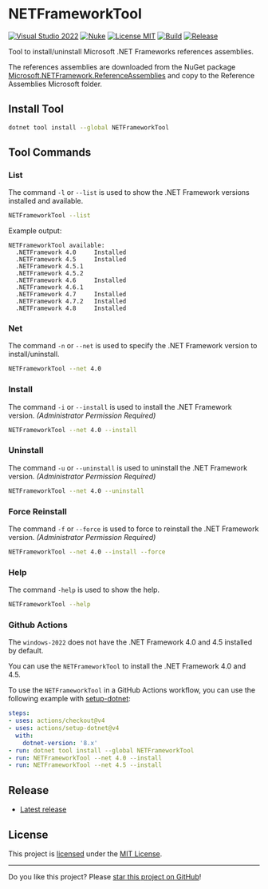 # NETFrameworkTool

[![Visual Studio 2022](https://img.shields.io/badge/Visual%20Studio-2022-blue)](https://github.com/ricaun-io/NETFrameworkTool)
[![Nuke](https://img.shields.io/badge/Nuke-Build-blue)](https://nuke.build/)
[![License MIT](https://img.shields.io/badge/License-MIT-blue.svg)](LICENSE)
[![Build](https://github.com/ricaun-io/NETFrameworkTool/actions/workflows/Build.yml/badge.svg)](https://github.com/ricaun-io/NETFrameworkTool/actions)
[![Release](https://img.shields.io/nuget/v/NETFrameworkTool?logo=nuget&label=release&color=blue)](https://www.nuget.org/packages/NETFrameworkTool)

Tool to install/uninstall Microsoft .NET Frameworks references assemblies. 

The references assemblies are downloaded from the NuGet package [Microsoft.NETFramework.ReferenceAssemblies](https://www.nuget.org/packages?q=Microsoft.NETFramework.ReferenceAssemblies) and copy to the Reference Assemblies Microsoft folder.

## Install Tool
```bash
dotnet tool install --global NETFrameworkTool
```

## Tool Commands
### List
The command `-l` or `--list` is used to show the .NET Framework versions installed and available.
```bash
NETFrameworkTool --list
```
Example output:
```
NETFrameworkTool available:
  .NETFramework 4.0     Installed
  .NETFramework 4.5     Installed
  .NETFramework 4.5.1
  .NETFramework 4.5.2
  .NETFramework 4.6     Installed
  .NETFramework 4.6.1
  .NETFramework 4.7     Installed
  .NETFramework 4.7.2   Installed
  .NETFramework 4.8     Installed
```
### Net
The command `-n` or `--net` is used to specify the .NET Framework version to install/uninstall.
```bash
NETFrameworkTool --net 4.0
```
### Install
The command `-i` or `--install` is used to install the .NET Framework version. *(Administrator Permission Required)*
```bash
NETFrameworkTool --net 4.0 --install
```
### Uninstall
The command `-u` or `--uninstall` is used to uninstall the .NET Framework version. *(Administrator Permission Required)*
```bash
NETFrameworkTool --net 4.0 --uninstall
```
### Force Reinstall
The command `-f` or `--force` is used to force to reinstall the .NET Framework version. *(Administrator Permission Required)*
```bash
NETFrameworkTool --net 4.0 --install --force
```
### Help
The command `-help` is used to show the help.
```bash
NETFrameworkTool --help
```

### Github Actions

The `windows-2022` does not have the .NET Framework 4.0 and 4.5 installed by default. 

You can use the `NETFrameworkTool` to install the .NET Framework 4.0 and 4.5.

To use the `NETFrameworkTool` in a GitHub Actions workflow, you can use the following example with [setup-dotnet](https://github.com/actions/setup-dotnet):

```yaml
steps:
- uses: actions/checkout@v4
- uses: actions/setup-dotnet@v4
  with:
    dotnet-version: '8.x'
- run: dotnet tool install --global NETFrameworkTool
- run: NETFrameworkTool --net 4.0 --install
- run: NETFrameworkTool --net 4.5 --install
```

## Release

* [Latest release](https://github.com/ricaun-io/NETFrameworkTool/releases/latest)

## License

This project is [licensed](LICENSE) under the [MIT License](https://en.wikipedia.org/wiki/MIT_License).

---

Do you like this project? Please [star this project on GitHub](https://github.com/ricaun-io/NETFrameworkTool/stargazers)!